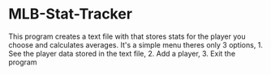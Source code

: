 # MLB-Stat-Tracker
This program creates a text file with that stores stats for the player you choose and calculates averages.
It's a simple menu theres only 3 options, 1. See the player data stored in the text file, 2. Add a player, 3. Exit the program

